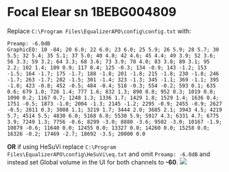 # Focal Elear sn 1BEBG004809
Replace `C:\Program Files\EqualizerAPO\config\config.txt` with:
```
Preamp: -6.0dB
GraphicEQ: 10 -84; 20 6.0; 22 6.0; 23 6.0; 25 5.9; 26 5.9; 28 5.7; 30 5.5; 32 5.4; 35 5.1; 37 5.0; 40 4.8; 42 4.6; 45 4.4; 49 3.9; 52 3.6; 56 3.3; 59 3.2; 64 3.3; 68 3.6; 73 3.9; 78 4.0; 83 3.8; 89 3.1; 95 2.2; 102 1.4; 109 0.9; 117 0.4; 125 -0.3; 134 -0.9; 143 -1.2; 153 -1.5; 164 -1.7; 175 -1.7; 188 -1.8; 201 -1.8; 215 -1.8; 230 -1.8; 246 -1.7; 263 -1.7; 282 -1.5; 301 -1.4; 323 -1.3; 345 -1.1; 369 -1.1; 395 -1.0; 423 -0.8; 452 -0.5; 484 -0.4; 518 -0.3; 554 -0.2; 593 0.1; 635 0.6; 679 1.0; 726 1.4; 777 1.6; 832 1.3; 890 0.8; 952 0.3; 1019 0.0; 1090 0.2; 1167 0.7; 1248 1.3; 1336 1.7; 1429 1.8; 1529 1.4; 1636 0.4; 1751 -0.5; 1873 -1.0; 2004 -1.3; 2145 -1.2; 2295 -0.9; 2455 -0.9; 2627 -0.5; 2811 0.3; 3008 1.1; 3219 1.7; 3444 2.0; 3685 2.1; 3943 4.5; 4219 5.7; 4514 5.5; 4830 6.0; 5168 6.0; 5530 5.9; 5917 4.3; 6331 4.7; 6775 3.9; 7249 1.3; 7756 -0.6; 8299 -3.0; 8880 -3.6; 9502 -3.0; 10167 -1.9; 10879 -0.6; 11640 0.0; 12455 0.0; 13327 0.0; 14260 0.0; 15258 0.0; 16326 -0.2; 17469 -2.7; 18692 -3.5; 20000 0.0
```
**OR** if using HeSuVi replace `C:\Program Files\EqualizerAPO\config\HeSuVi\eq.txt` and omit `Preamp: -6.0dB` and instead set Global volume in the UI for both channels to **-60**.
![](https://raw.githubusercontent.com/jaakkopasanen/AutoEq/master/results/Sonoma%20Model%20One/innerfidelity/onear/Focal%20Elear%20sn%201BEBG004809/Focal%20Elear%20sn%201BEBG004809.png)